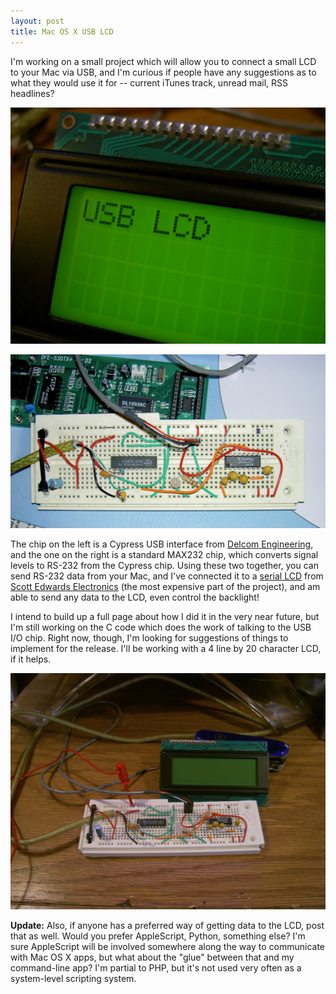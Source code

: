 ```yaml
---
layout: post
title: Mac OS X USB LCD
---
```

I'm working on a small project which will allow you to connect a small LCD to your Mac via USB, and I'm curious if people have any suggestions as to what they would use it for -- current iTunes track, unread mail, RSS headlines?

![usb lcd with text](/static/usb_lcd.jpg)

![usb lcd breadboard](/static/usb_lcd_breadboard.jpg)

The chip on the left is a Cypress USB interface from [Delcom Engineering](http://www.delcom-eng.com/products_USBIO.asp), and the one on the right is a standard MAX232 chip, which converts signal levels to RS-232 from the Cypress chip. Using these two together, you can send RS-232 data from your Mac, and I've connected it to a [serial LCD](http://www.seetron.com/bpp420_1.htm) from [Scott Edwards Electronics](http://www.seetron.com) (the most expensive part of the project), and am able to send any data to the LCD, even control the backlight!

I intend to build up a full page about how I did it in the very near future, but I'm still working on the C code which does the work of talking to the USB I/O chip.  Right now, though, I'm looking for suggestions of things to implement for the release.  I'll be working with a 4 line by 20 character LCD, if it helps.

![usb lcd components](/static/usb_lcd_kit.jpg)

**Update:** Also, if anyone has a preferred way of getting data to the LCD, post that as well.  Would you prefer AppleScript, Python, something else?  I'm sure AppleScript will be involved somewhere along the way to communicate with Mac OS X apps, but what about the "glue" between that and my command-line app?  I'm partial to PHP, but it's not used very often as a system-level scripting system.
